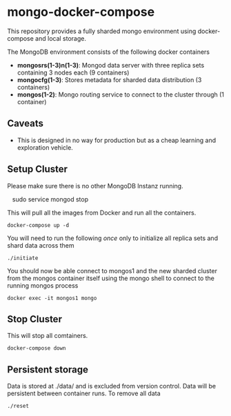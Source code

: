 # mongo-docker-compose
This repository provides a fully sharded mongo environment using docker-compose and local storage.

The MongoDB environment consists of the following docker containers

 - **mongosrs(1-3)n(1-3)**: Mongod data server with three replica sets containing 3 nodes each (9 containers)
 - **mongocfg(1-3)**: Stores metadata for sharded data distribution (3 containers)
 - **mongos(1-2)**: Mongo routing service to connect to the cluster through (1 container)



## Caveats

 - This is designed in no way for production but as a cheap learning and exploration vehicle.



## Setup Cluster
Please make sure there is no other MongoDB Instanz running.

    sudo service mongod stop



This will pull all the images from Docker and run all the containers.

    docker-compose up -d



You will need to run the following *once* only to initialize all replica sets and shard data across them

    ./initiate



You should now be able connect to mongos1 and the new sharded cluster from the mongos container itself using the mongo shell to connect to the running mongos process

    docker exec -it mongos1 mongo



## Stop Cluster
This will stop all comtainers.

    docker-compose down



## Persistent storage
Data is stored at ./data/ and is excluded from version control. Data will be persistent between container runs. To remove all data 

    ./reset

 
